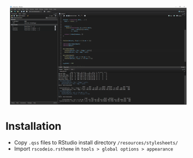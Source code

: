 <p align=center>
  <img src="./inst/media/rscodeio.png" width="480" height="270">
</p>


# Installation

- Copy `.qss` files to RStudio install directory `/resources/stylesheets/`
- Import `rscodeio.rstheme` in `tools > global options > appearance`
